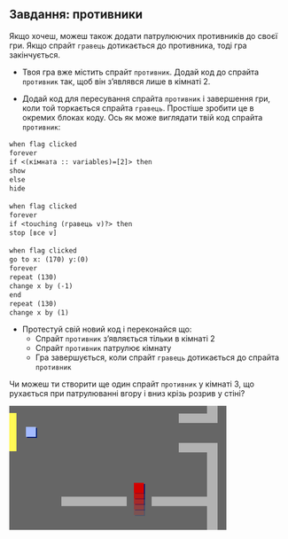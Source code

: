 ## Завдання: противники

Якщо хочеш, можеш також додати патрулюючих противників до своєї гри. Якщо спрайт `гравець` дотикається до противника, тоді гра закінчується.

+ Твоя гра вже містить спрайт `противник`. Додай код до спрайта `противник` так, щоб він з’являвся лише в кімнаті 2.

+ Додай код для пересування спрайта `противник` і завершення гри, коли той торкається спрайта `гравець`. Простіше зробити це в окремих блоках коду. Ось як може виглядати твій код спрайта `противник`:

```blocks3
when flag clicked
forever
if <(кімната :: variables)=[2]> then
show
else
hide

when flag clicked
forever
if <touching (гравець v)?> then
stop [все v]

when flag clicked
go to x: (170) y:(0)
forever
repeat (130)
change x by (-1)
end
repeat (130)
change x by (1)
```

+ Протестуй свій новий код і переконайся що: 
    + Спрайт `противник` з’являється тільки в кімнаті 2
    + Спрайт `противник` патрулює кімнату
    + Гра завершується, коли спрайт `гравець` дотикається до спрайта `противник`

Чи можеш ти створити ще один спрайт `противник` у кімнаті 3, що рухається при патрулюванні вгору і вниз крізь розрив у стіні?

![знімок екрана](images/world-enemy2.png)
